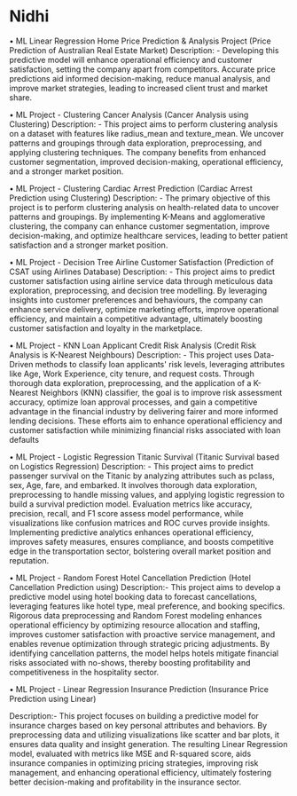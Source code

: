 # Nidhi
•	ML Linear Regression Home Price Prediction & Analysis Project (Price Prediction of Australian Real Estate Market)
Description: - Developing this predictive model will enhance operational efficiency and customer satisfaction, setting the company apart from competitors. Accurate price predictions aid informed decision-making, reduce manual analysis, and improve market strategies, leading to increased client trust and market share.

•	ML Project - Clustering Cancer Analysis
(Cancer Analysis using Clustering)
Description: - This project aims to perform clustering analysis on a dataset with features like radius_mean and texture_mean. We uncover patterns and groupings through data exploration, preprocessing, and applying clustering techniques. The company benefits from enhanced customer segmentation, improved decision-making, operational efficiency, and a stronger market position.

•	ML Project - Clustering Cardiac Arrest Prediction
(Cardiac Arrest Prediction using Clustering)
Description: - The primary objective of this project is to perform clustering analysis on health-related data to uncover patterns and groupings. By implementing K-Means and agglomerative clustering, the company can enhance customer segmentation, improve decision-making, and optimize healthcare services, leading to better patient satisfaction and a stronger market position.

•	ML Project - Decision Tree Airline Customer Satisfaction (Prediction of CSAT using Airlines Database)
Description: - This project aims to predict customer satisfaction using airline service data through meticulous data exploration, preprocessing, and decision tree modelling. By leveraging insights into customer preferences and behaviours, the company can enhance service delivery, optimize marketing efforts, improve operational efficiency, and maintain a competitive advantage, ultimately boosting customer satisfaction and loyalty in the marketplace.


•	ML Project - KNN Loan Applicant Credit Risk Analysis
                (Credit Risk Analysis is K-Nearest Neighbours)
 Description: - This project uses Data-Driven methods to classify loan applicants' risk levels, leveraging attributes like Age, Work Experience, city tenure, and request costs. Through thorough data exploration, preprocessing, and the application of a K-Nearest Neighbors (KNN) classifier, the goal is to improve risk assessment accuracy, optimize loan approval processes, and gain a competitive advantage in the financial industry by delivering fairer and more informed lending decisions. These efforts aim to enhance operational efficiency and customer satisfaction while minimizing financial risks associated with loan defaults

 
•	ML Project - Logistic Regression Titanic Survival
                (Titanic Survival based on Logistics Regression)
 Description: - This project aims to predict passenger survival on the Titanic by analyzing attributes such as pclass, sex, Age, fare, and embarked. It involves thorough data exploration, preprocessing to handle missing values, and applying logistic regression to build a survival prediction model. Evaluation metrics like accuracy, precision, recall, and F1 score assess model performance, while visualizations like confusion matrices and ROC curves provide insights. Implementing predictive analytics enhances operational efficiency, improves safety measures, ensures compliance, and boosts competitive edge in the transportation sector, bolstering overall market position and reputation.

 
•	ML Project - Random Forest Hotel Cancellation Prediction
(Hotel Cancellation Prediction using)
Description:-   This project aims to develop a predictive model using hotel booking data to forecast cancellations, leveraging features like hotel type, meal preference, and booking specifics. Rigorous data preprocessing and Random Forest modeling enhances operational efficiency by optimizing resource allocation and staffing, improves customer satisfaction with proactive service management, and enables revenue optimization through strategic pricing adjustments. By identifying cancellation patterns, the model helps hotels mitigate financial risks associated with no-shows, thereby boosting profitability and competitiveness in the hospitality sector.

•	ML Project - Linear Regression Insurance Prediction
(Insurance Price Prediction using Linear)

Description:- This project focuses on building a predictive model for insurance charges based on key personal attributes and behaviors. By preprocessing data and utilizing visualizations like scatter and bar plots, it ensures data quality and insight generation. The resulting Linear Regression model, evaluated with metrics like MSE and R-squared score, aids insurance companies in optimizing pricing strategies, improving risk management, and enhancing operational efficiency, ultimately fostering better decision-making and profitability in the insurance sector.
